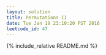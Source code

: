 ```yaml
---
layout: solution
title: Permutations II
date: Tue Jan 19 23:10:20 PST 2016
leetcode_id: 47
---
```

{% include_relative README.md %}
